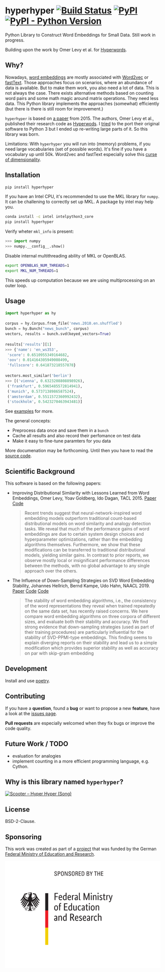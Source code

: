 # hyperhyper [![Build Status](https://travis-ci.com/jfilter/hyperhyper.svg?branch=master)](https://travis-ci.com/jfilter/hyperhyper) [![PyPI](https://img.shields.io/pypi/v/hyperhyper.svg)](https://pypi.org/project/hyperhyper/) [![PyPI - Python Version](https://img.shields.io/pypi/pyversions/hyperhyper.svg)](https://pypi.org/project/hyperhyper/)

Python Library to Construct Word Embeddings for Small Data. Still work in progress.

Building upon the work by Omer Levy et al. for [Hyperwords](https://bitbucket.org/omerlevy/hyperwords).

## Why?

Nowadays, [word embeddings](https://en.wikipedia.org/wiki/Word_embedding) are mostly associated with [Word2vec](https://en.wikipedia.org/wiki/Word2vec) or [fastText](https://en.wikipedia.org/wiki/FastText). Those approaches focus on scenarios, where an abundance of data is available. But to make them work, you also need a lot of data. This is not always the case. There exists alternative methods based on counting word pairs and some math magic around matrix operations. They need less data. This Python library implements the approaches (somewhat) efficiently (but there is there is still room for improvement.)

`hyperhyper` is based on [a paper](https://aclweb.org/anthology/papers/Q/Q15/Q15-1016/) from 2015. The authors, Omer Levy et al., published their research code as [Hyperwods](https://bitbucket.org/omerlevy/hyperwords).
I [tried](https://github.com/jfilter/hyperwords) to the port their original software to Python 3 but I ended up re-writing large parts of it. So this library was born.

Limitations: With `hyperhyper` you will run into (memory) problems, if you need large vocabularies (set of possible words). It's fine if you have a vocabulary up until 50k. Word2vec and fastText especially solve this [curse of dimensionality](https://en.wikipedia.org/wiki/Curse_of_dimensionality).

## Installation

```bash
pip install hyperhyper
```

If you have an Intel CPU, it's recommended to use the MKL library for `numpy`. It can be challening to correctly set up MKL. A package by intel may help you.

```bash
conda install -c intel intelpython3_core
pip install hyperhyper
```

Verify wheter `mkl_info` is present:

```python
>>> import numpy
>>> numpy.__config__.show()
```

Disable internal multithreading ability of MKL or OpenBLAS.

```bash
export OPENBLAS_NUM_THREADS=1
export MKL_NUM_THREADS=1
```

This speeds up computation because we are using multiprocessing on an outer loop.

## Usage

```python
import hyperhyper as hy

corpus = hy.Corpus.from_file('news.2010.en.shuffled')
bunch = hy.Bunch("news_bunch", corpus)
vectors, results = bunch.svd(keyed_vectors=True)

results['results'][1]
>>> {'name': 'en_ws353',
 'score': 0.6510955349164682,
 'oov': 0.014164305949008499,
 'fullscore': 0.641873218557878}

vectors.most_similar('berlin')
>>> [('vienna', 0.6323208808898926),
 ('frankfurt', 0.5965485572814941),
 ('munich', 0.5737138986587524),
 ('amsterdam', 0.5511572360992432),
 ('stockholm', 0.5423270463943481)]
```

See [examples](./examples) for more.

The general concepts:

-   Preprocess data once and save them in a `bunch`
-   Cache all results and also record their perfomance on test data
-   Make it easy to fine-tune paramters for you data

More documenation may be forthcoming. Until then you have to read the [source code](./hyperhyper).

## Scientific Background

This software is based on the following papers:

-   Improving Distributional Similarity with Lessons Learned from Word Embeddings, Omer Levy, Yoav Goldberg, Ido Dagan, TACL 2015. [Paper](https://aclweb.org/anthology/papers/Q/Q15/Q15-1016/) [Code](https://bitbucket.org/omerlevy/hyperwords)
    > Recent trends suggest that neural-network-inspired word embedding models outperform traditional count-based distributional models on word similarity and analogy detection tasks. We reveal that much of the performance gains of word embeddings are due to certain system design choices and hyperparameter optimizations, rather than the embedding algorithms themselves. Furthermore, we show that these modifications can be transferred to traditional distributional models, yielding similar gains. In contrast to prior reports, we observe mostly local or insignificant performance differences between the methods, with no global advantage to any single approach over the others.
-   The Influence of Down-Sampling Strategies on SVD Word Embedding Stability, Johannes Hellrich, Bernd Kampe, Udo Hahn, NAACL 2019. [Paper](https://aclweb.org/anthology/papers/W/W19/W19-2003/) [Code](https://github.com/hellrich/hyperwords) [Code](https://github.com/hellrich/embedding_downsampling_comparison)
    > The stability of word embedding algorithms, i.e., the consistency of the word representations they reveal when trained repeatedly on the same data set, has recently raised concerns. We here compare word embedding algorithms on three corpora of different sizes, and evaluate both their stability and accuracy. We find strong evidence that down-sampling strategies (used as part of their training procedures) are particularly influential for the stability of SVD-PPMI-type embeddings. This finding seems to explain diverging reports on their stability and lead us to a simple modification which provides superior stability as well as accuracy on par with skip-gram embedding

## Development

Install and use [poetry](https://python-poetry.org/).


## Contributing

If you have a **question**, found a **bug** or want to propose a new **feature**, have a look at the [issues page](https://github.com/jfilter/hyperhyper/issues).

**Pull requests** are especially welcomed when they fix bugs or improve the code quality.

## Future Work / TODO

-   evaluation for analogies
-   implement counting in a more efficient programming language, e.g. Cython.

## Why is this library named `hyperhyper`?

[![Scooter – Hyper Hyper (Song)](https://img.youtube.com/vi/7Twnmhe948A/0.jpg)](https://www.youtube.com/watch?v=7Twnmhe948A "Scooter – Hyper Hyper")

## License

BSD-2-Clause.

## Sponsoring

This work was created as part of a [project](https://github.com/jfilter/ptf) that was funded by the German [Federal Ministry of Education and Research](https://www.bmbf.de/en/index.html).

<img src="./bmbf_funded.svg">
